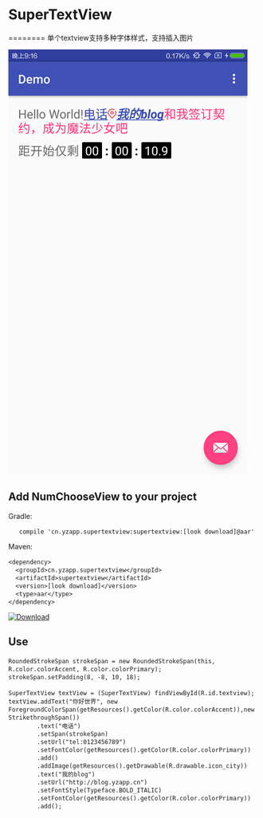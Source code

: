 # SuperTextView
========
单个textview支持多种字体样式，支持插入图片

<img src="img\img_1.png" />

Add NumChooseView to your project
----------------------------
Gradle:
```
   compile 'cn.yzapp.supertextview:supertextview:[look download]@aar'
```

Maven:
```
<dependency>
  <groupId>cn.yzapp.supertextview</groupId>
  <artifactId>supertextview</artifactId>
  <version>[look download]</version>
  <type>aar</type>
</dependency>
```
[ ![Download](https://api.bintray.com/packages/nesror/maven/supertextview/images/download.svg) ](https://bintray.com/artifact/download/nesror/maven/cn/yzapp/supertextview/supertextview/0.0.2/supertextview-0.0.2.aar)

Use
----------------------------
~~~~{java}
RoundedStrokeSpan strokeSpan = new RoundedStrokeSpan(this, R.color.colorAccent, R.color.colorPrimary);
strokeSpan.setPadding(8, -8, 10, 18);

SuperTextView textView = (SuperTextView) findViewById(R.id.textview);
textView.addText("你好世界", new ForegroundColorSpan(getResources().getColor(R.color.colorAccent)),new StrikethroughSpan())
        .text("电话")
        .setSpan(strokeSpan)
        .setUrl("tel:0123456789")
        .setFontColor(getResources().getColor(R.color.colorPrimary))
        .add()
        .addImage(getResources().getDrawable(R.drawable.icon_city))
        .text("我的blog")
        .setUrl("http://blog.yzapp.cn")
        .setFontStyle(Typeface.BOLD_ITALIC)
        .setFontColor(getResources().getColor(R.color.colorPrimary))
        .add();
~~~~
